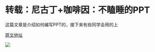 # 转载：尼古丁+咖啡因：不瞌睡的PPT
这篇文章是介绍如何编写PPT的，接下来有些同学会用的上

[原文地址]("http://wenku.baidu.com/view/6f0cd90616fc700abb68fc3e.html")


![](http://blogimages.oss-cn-hangzhou.aliyuncs.com/no_doze_ppt.png)